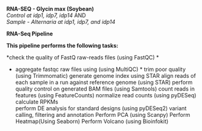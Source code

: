 **RNA-SEQ - Glycin max (Soybean)**  
  *Control at idp1, idp7, idp14* AND   
  *Sample - Alternaria at idp1, idp7, and idp14*

  **RNA-Seq Pipeline**

**This pipeline performs the following tasks:**

 *check the quality of FastQ raw-reads files (using FastQC) * 
 * aggregate fastqc raw files using (using MultiQC) *
 trim poor quality (using Trimmomatic) 
 generate genome index using STAR 
 align reads of each sample in a run against reference genome (using STAR) 
 perform quality control on generated BAM files (using Samtools) 
 count reads in features (using FeatureCounts) 
 normalize read counts (using pyDESeq) 
 calculate RPKMs  
 perform DE analysis for standard designs (using pyDESeq2) 
 variant calling, filtering and annotation 
 Perform PCA (using Scanpy) 
 Perform Heatmap(Using Seaborn) 
 Perform Volcano (using Bioinfokit) 
